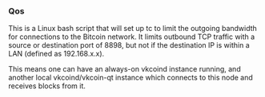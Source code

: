 ### Qos ###

This is a Linux bash script that will set up tc to limit the outgoing bandwidth for connections to the Bitcoin network. It limits outbound TCP traffic with a source or destination port of 8898, but not if the destination IP is within a LAN (defined as 192.168.x.x).

This means one can have an always-on vkcoind instance running, and another local vkcoind/vkcoin-qt instance which connects to this node and receives blocks from it.
